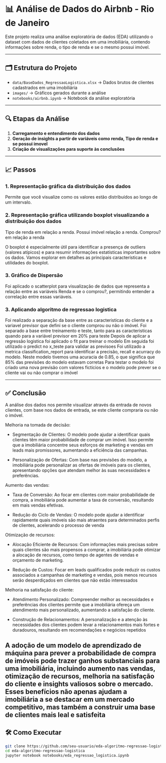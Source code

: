 # 📊 Análise de Dados do Airbnb - Rio de Janeiro

Este projeto realiza uma análise exploratória de dados (EDA) utilizando o dataset com dados de clientes coletados em uma imobiliária, contendo informações sobre renda, o tipo de renda e se o mesmo possui imóvel.

---

## 🗂️ Estrutura do Projeto

- `data/BaseDados_RegressaoLogistica.xlsx` → Dados brutos de clientes cadastrados em uma imobiliária
- `images/` → Gráficos gerados durante a análise
- `notebooks/airbnb.ipynb` → Notebook da análise exploratória

---

## 🔍 Etapas da Análise

1. **Carregamento e entendimento dos dados**
2. **Geração de insights a partir de variáveis como renda, Tipo de renda e se possui imovel**
3. **Criação de visualizações para suporte às conclusões**

---

## 📈 Passos

### 1. Representação gráfica da distribuição dos dados  
Permite que você visualize como os valores estão distribuídos ao longo de um intervalo.

### 2. Representação gráfica utilizando boxplot visualizando a distribuição dos dados  
 Tipo de renda em relação a renda.
 Possui imóvel relação a renda.
 Comprou? em relação a renda
 
 O boxplot é especialmente útil para identificar a presença de outliers (valores atípicos) e para resumir informações estatísticas importantes sobre os dados. Vamos explorar em detalhes as principais características e utilidades do boxplot.

### 3. Gráfico de Dispersão  
 Foi aplicado o scatterplot para visualização de dados que representa a relação entre as variáveis Renda e se o comprou?, permitindo entender a correlação entre essas variáveis.


### 3. Aplicando algoritmo de regressao logistica  
 Foi realizado a separação da base entre as caracteristicas do cliente e a variavel previsor que defini se o cliente comprou ou não o imóvel.
 Foi separado a base entre treinamento e teste, tanto para as caracteristicas quando para a variável previsor em 20% para teste
 Depois de aplicar a regressão logistica foi aplicado o fit para treinar o modelo
 Em seguida foi utilizado o predict no x_teste para validar as previsoes
 Foi utilizado a metrica classification_report para identificar a precisão, recall e acurracy do modelo. Neste modelo tivemos uma acuracia de 0.85, o que significa que 85% das previsões do modelo estavam corretas
 Para testar o modelo foi criado uma nova previsão com valores ficticios e o modelo pode prever se o cliente vai ou não comprar o imóvel

---

## ✅ Conclusão

A análise dos dados nos permite visualizar através da entrada de novos clientes, com base nos dados de entrada, se este cliente compraria ou não o imóvel.

Melhoria na tomada de decisão:
 - Segmentação de Clientes: O modelo pode ajudar a identificar quais clientes têm maior probabilidade de comprar um imóvel. Isso permite que a imobiliária concentre seus esforços de marketing e vendas em leads mais promissores, aumentando a eficiência das campanhas.

 - Personalização de Ofertas: Com base nas previsões do modelo, a imobiliária pode personalizar as ofertas de imóveis para os clientes, apresentando opções que atendam melhor às suas necessidades e preferências.

 Aumento das vendas:
  - Taxa de Conversão: Ao focar em clientes com maior probabilidade de compra, a imobiliária pode aumentar a taxa de conversão, resultando em mais vendas efetivas.

  - Redução do Ciclo de Vendas: O modelo pode ajudar a identificar rapidamente quais imóveis são mais atraentes para determinados perfis de clientes, acelerando o processo de venda

 Otimização de recursos:
  - Alocação Eficiente de Recursos: Com informações mais precisas sobre quais clientes são mais propensos a comprar, a imobiliária pode otimizar a alocação de recursos, como tempo de agentes de vendas e orçamento de marketing.

  - Redução de Custos: Focar em leads qualificados pode reduzir os custos associados a campanhas de marketing e vendas, pois menos recursos serão desperdiçados em clientes que não estão interessados

 Melhoria na satisfação do cliente:
  - Atendimento Personalizado: Compreender melhor as necessidades e preferências dos clientes permite que a imobiliária ofereça um atendimento mais personalizado, aumentando a satisfação do cliente.

  - Construção de Relacionamentos: A personalização e a atenção às necessidades dos clientes podem levar a relacionamentos mais fortes e duradouros, resultando em recomendações e negócios repetidos


A adoção de um modelo de aprendizado de máquina para prever a probabilidade de compra de imóveis pode trazer ganhos substanciais para uma imobiliária, incluindo aumento nas vendas, otimização de recursos, melhoria na satisfação do cliente e insights valiosos sobre o mercado. Esses benefícios não apenas ajudam a imobiliária a se destacar em um mercado competitivo, mas também a construir uma base de clientes mais leal e satisfeita
---

## 🛠️ Como Executar

```bash
git clone https://github.com/seu-usuario/eda-algoritmo-regressao-logistica.git
cd eda-algoritmo-regressao-logistica
jupyter notebook notebooks/eda_regressao_logistica.ipynb
